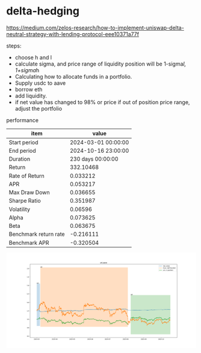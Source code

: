 # delta-hedging

https://medium.com/zelos-research/how-to-implement-uniswap-delta-neutral-strategy-with-lending-protocol-eee10371a77f

steps:

* choose h and l
* calculate sigma, and price range of liquidity position will be 1-sigma*l, 1+sigma*h
* Calculating how to allocate funds in a portfolio.
* Supply usdc to aave 
* borrow eth
* add liquidity. 
* if net value has changed to 98% or price if out of position price range, adjust the portfolio

performance

| item                  | value               |
|-----------------------|---------------------|
| Start period          | 2024-03-01 00:00:00 |
| End period            | 2024-10-16 23:00:00 |
| Duration              | 230 days 00:00:00   |
| Return                | 332.10468           |
| Rate of Return        | 0.033212            |
| APR                   | 0.053217            |
| Max Draw Down         | 0.036655            |
| Sharpe Ratio          | 0.351987            |
| Volatility            | 0.06596             |
| Alpha                 | 0.073625            |
| Beta                  | 0.063675            |
| Benchmark return rate | -0.216111           |
| Benchmark APR         | -0.320504           |

![result](result.png)